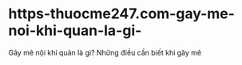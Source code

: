 # https-thuocme247.com-gay-me-noi-khi-quan-la-gi-
Gây mê nội khí quản là gì? Những điều cần biết khi gây mê
